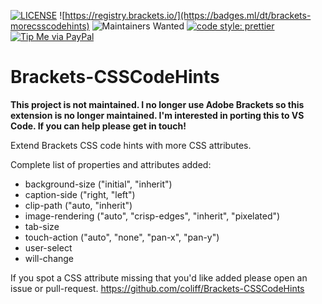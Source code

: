 [![LICENSE](https://img.shields.io/badge/license-MIT-blue.svg)](https://raw.githubusercontent.com/coliff/Brackets-CSSCodeHintsmaster/LICENSE)
![https://registry.brackets.io/](https://badges.ml/dt/brackets-morecsscodehints)
![Maintainers Wanted](https://img.shields.io/badge/maintainers-wanted-red.svg)
[![code style: prettier](https://img.shields.io/badge/code_style-prettier-ff69b4.svg?style=flat-square)](https://github.com/prettier/prettier)
[![Tip Me via PayPal](https://img.shields.io/badge/PayPal-tip%20me-green.svg?logo=paypal)](https://www.paypal.me/coliff)


Brackets-CSSCodeHints
=======================

**This project is not maintained. I no longer use Adobe Brackets so this extension is no longer maintained. I'm interested in porting this to VS Code. If you can help please get in touch!**

Extend Brackets CSS code hints with more CSS attributes.

Complete list of properties and attributes added:

* background-size ("initial", "inherit")
* caption-side ("right, "left")
* clip-path ("auto, "inherit")
* image-rendering ("auto", "crisp-edges", "inherit", "pixelated")
* tab-size
* touch-action ("auto", "none", "pan-x", "pan-y")
* user-select
* will-change

If you spot a CSS attribute missing that you'd like added please open an issue or pull-request.
https://github.com/coliff/Brackets-CSSCodeHints
